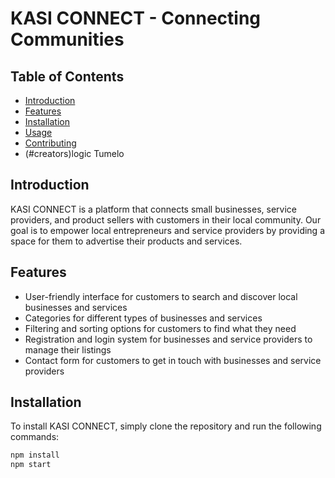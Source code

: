# KASI CONNECT - Connecting Communities

## Table of Contents

* [Introduction](#introduction)
* [Features](#features)
* [Installation](#installation)
* [Usage](#usage)
* [Contributing](#contributing)
* (#creators)logic Tumelo

## Introduction

KASI CONNECT is a platform that connects small businesses, service providers, and product sellers with customers in their local community. Our goal is to empower local entrepreneurs and service providers by providing a space for them to advertise their products and services.

## Features

* User-friendly interface for customers to search and discover local businesses and services
* Categories for different types of businesses and services
* Filtering and sorting options for customers to find what they need
* Registration and login system for businesses and service providers to manage their listings
* Contact form for customers to get in touch with businesses and service providers

## Installation

To install KASI CONNECT, simply clone the repository and run the following commands:

```bash
npm install
npm start
